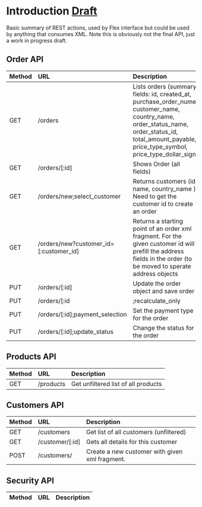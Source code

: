 # Introduction [Draft](Draft.md) #

Basic summary of REST actions, used by Flex interface but could be used by anything that consumes XML. Note this is obviously not the final API, just a work in progress draft.


## Order API ##

| **Method** | **URL** | **Description** |
|:-----------|:--------|:----------------|
| GET        | /orders |  Lists orders (summary fields: id, created\_at, purchase\_order\_nume, customer\_name, country\_name, order\_status\_name, order\_status\_id, total\_amount\_payable, price\_type\_symbol, price\_type\_dollar\_sign |
| GET        | /orders/[:id] |  Shows Order (all fields) |
| GET        | /orders/new;select\_customer | Returns customers (id, name, country\_name ). Need to get the customer id to create an order |
| GET        | /orders/new?customer\_id=[:customer\_id] | Returns a starting point of an order xml fragment. For the given customer id will prefill the address fields in the order (to be moved to sperate address objects |
| PUT        | /orders/[:id] | Update the order object and save order |
| PUT        | /orders/[:id|;recalculate\_only | Recalculates the order given passed order lines, but doesn't save the order, returns updated order without comitting changes |
| PUT        | /orders/[:id];payment\_selection | Set the payment type for the order |
| PUT        | /orders/[:id];update\_status | Change the status for the order |

## Products API ##

| **Method** | **URL** | **Description** |
|:-----------|:--------|:----------------|
| GET        | /products | Get unfiltered list of all products |


## Customers API ##

| **Method** | **URL** | **Description** |
|:-----------|:--------|:----------------|
| GET        | /customers | Get list of all customers (unfiltered)  |
| GET        | /customer/[:id] | Gets all details for this customer |
| POST       | /customers/ | Create a new customer with given xml fragment.  |

## Security API ##

| **Method** | **URL** | **Description** |
|:-----------|:--------|:----------------|

